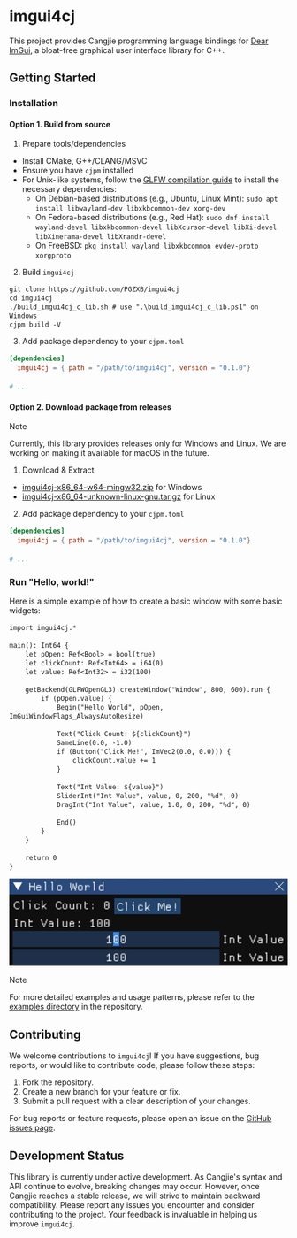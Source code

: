 # imgui4cj

This project provides Cangjie programming language bindings for [Dear ImGui](https://github.com/ocornut/imgui), a bloat-free graphical user interface library for C++.

## Getting Started

### Installation

#### Option 1. Build from source

1. Prepare tools/dependencies
  * Install CMake, G++/CLANG/MSVC
  * Ensure you have `cjpm` installed
  * For Unix-like systems, follow the [GLFW compilation guide](https://www.glfw.org/docs/latest/compile.html) to install the necessary dependencies:
    * On Debian-based distributions (e.g., Ubuntu, Linux Mint): `sudo apt install libwayland-dev libxkbcommon-dev xorg-dev`
    * On Fedora-based distributions (e.g., Red Hat): `sudo dnf install wayland-devel libxkbcommon-devel libXcursor-devel libXi-devel libXinerama-devel libXrandr-devel`
    * On FreeBSD: `pkg install wayland libxkbcommon evdev-proto xorgproto`

2. Build `imgui4cj`
  ```shell
  git clone https://github.com/PGZXB/imgui4cj
  cd imgui4cj
  ./build_imgui4cj_c_lib.sh # use ".\build_imgui4cj_c_lib.ps1" on Windows
  cjpm build -V
  ```

3. Add package dependency to your `cjpm.toml`
  ```toml
  [dependencies]
    imgui4cj = { path = "/path/to/imgui4cj", version = "0.1.0"}

  # ...
  ```

#### Option 2. Download package from releases

> [!NOTE]  
> Currently, this library provides releases only for Windows and Linux. We are working on making it available for macOS in the future.

1. Download & Extract
  * [imgui4cj-x86_64-w64-mingw32.zip](https://github.com/PGZXB/imgui4cj/releases/latest/download/imgui4cj-x86_64-w64-mingw32.zip) for Windows
  * [imgui4cj-x86_64-unknown-linux-gnu.tar.gz](https://github.com/PGZXB/imgui4cj/releases/latest/download/imgui4cj-x86_64-unknown-linux-gnu.tar.gz) for Linux

2. Add package dependency to your `cjpm.toml`
  ```toml
  [dependencies]
    imgui4cj = { path = "/path/to/imgui4cj", version = "0.1.0"}

  # ...
  ```

### Run "Hello, world!"

Here is a simple example of how to create a basic window with some basic widgets:

```cangjie
import imgui4cj.*

main(): Int64 {
    let pOpen: Ref<Bool> = bool(true)
    let clickCount: Ref<Int64> = i64(0)
    let value: Ref<Int32> = i32(100)

    getBackend(GLFWOpenGL3).createWindow("Window", 800, 600).run {
        if (pOpen.value) {
            Begin("Hello World", pOpen, ImGuiWindowFlags_AlwaysAutoResize)

            Text("Click Count: ${clickCount}")
            SameLine(0.0, -1.0)
            if (Button("Click Me!", ImVec2(0.0, 0.0))) {
                clickCount.value += 1
            }

            Text("Int Value: ${value}")
            SliderInt("Int Value", value, 0, 200, "%d", 0)
            DragInt("Int Value", value, 1.0, 0, 200, "%d", 0)

            End()
        }
    }

    return 0
}
```

![readme_example.png](./assets/readme_example.png)

> [!NOTE]  
> For more detailed examples and usage patterns, please refer to the [examples directory](./examples/) in the repository.


## Contributing

We welcome contributions to `imgui4cj`! If you have suggestions, bug reports, or would like to contribute code, please follow these steps:

1. Fork the repository.
2. Create a new branch for your feature or fix.
3. Submit a pull request with a clear description of your changes.

For bug reports or feature requests, please open an issue on the [GitHub issues page](https://github.com/PGZXB/imgui4cj/issues).

## Development Status

This library is currently under active development. As Cangjie's syntax and API continue to evolve, breaking changes may occur. However, once Cangjie reaches a stable release, we will strive to maintain backward compatibility. Please report any issues you encounter and consider contributing to the project. Your feedback is invaluable in helping us improve `imgui4cj`.
